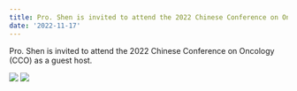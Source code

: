```yaml
---
title: Pro. Shen is invited to attend the 2022 Chinese Conference on Oncology (CCO) as a guest host.
date: '2022-11-17'
---
```

Pro. Shen is invited to attend the 2022 Chinese Conference on Oncology (CCO) as a guest host.

![](/images/photo/photo221117_p1.jpg)
![](/images/photo/photo221117_p2.png)